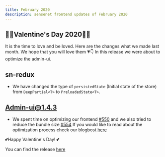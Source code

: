 ```yaml
---
title: February 2020
description: sensenet frontend updates of February 2020
---
```


## 💛💙Valentine's Day 2020💜💚

It is the time to love and be loved. 
Here are the changes what we made last month. We hope that you will love them 💗👇
In this release we were about to optimize the admin-ui.

## sn-redux
- We have changed the type of `persistedState` (Initial state of the store)  from `DeepPartial<T>` to `PreloadedState<T>`.

## Admin-ui@1.4.3

- We spent time on optimizing our frontend
[#550](https://github.com/SenseNet/sn-client/pull/550)
and we also tried to reduce the bundle size
[#554](https://github.com/SenseNet/sn-client/pull/554)
If you would like to read about the optimization process check our blogbost [here](https://community.sensenet.com/blog/2020/01/18/time-is-money)

💕Happy Valentine's Day! 💕

You can find the release [here](https://github.com/SenseNet/sn-client/releases/tag/2020.2.0)
